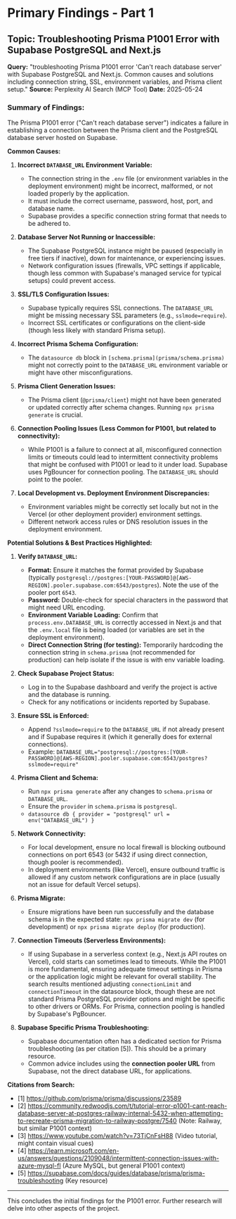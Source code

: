 # Primary Findings - Part 1

## Topic: Troubleshooting Prisma P1001 Error with Supabase PostgreSQL and Next.js

**Query:** "troubleshooting Prisma P1001 error 'Can't reach database server' with Supabase PostgreSQL and Next.js. Common causes and solutions including connection string, SSL, environment variables, and Prisma client setup."
**Source:** Perplexity AI Search (MCP Tool)
**Date:** 2025-05-24

### Summary of Findings:

The Prisma P1001 error ("Can't reach database server") indicates a failure in establishing a connection between the Prisma client and the PostgreSQL database server hosted on Supabase.

**Common Causes:**

1.  **Incorrect `DATABASE_URL` Environment Variable:**
    *   The connection string in the `.env` file (or environment variables in the deployment environment) might be incorrect, malformed, or not loaded properly by the application.
    *   It must include the correct username, password, host, port, and database name.
    *   Supabase provides a specific connection string format that needs to be adhered to.

2.  **Database Server Not Running or Inaccessible:**
    *   The Supabase PostgreSQL instance might be paused (especially in free tiers if inactive), down for maintenance, or experiencing issues.
    *   Network configuration issues (firewalls, VPC settings if applicable, though less common with Supabase's managed service for typical setups) could prevent access.

3.  **SSL/TLS Configuration Issues:**
    *   Supabase typically requires SSL connections. The `DATABASE_URL` might be missing necessary SSL parameters (e.g., `sslmode=require`).
    *   Incorrect SSL certificates or configurations on the client-side (though less likely with standard Prisma setup).

4.  **Incorrect Prisma Schema Configuration:**
    *   The `datasource db` block in `[schema.prisma](prisma/schema.prisma)` might not correctly point to the `DATABASE_URL` environment variable or might have other misconfigurations.

5.  **Prisma Client Generation Issues:**
    *   The Prisma client (`@prisma/client`) might not have been generated or updated correctly after schema changes. Running `npx prisma generate` is crucial.

6.  **Connection Pooling Issues (Less Common for P1001, but related to connectivity):**
    *   While P1001 is a failure to connect at all, misconfigured connection limits or timeouts could lead to intermittent connectivity problems that might be confused with P1001 or lead to it under load. Supabase uses PgBouncer for connection pooling. The `DATABASE_URL` should point to the pooler.

7.  **Local Development vs. Deployment Environment Discrepancies:**
    *   Environment variables might be correctly set locally but not in the Vercel (or other deployment provider) environment settings.
    *   Different network access rules or DNS resolution issues in the deployment environment.

**Potential Solutions & Best Practices Highlighted:**

1.  **Verify `DATABASE_URL`:**
    *   **Format:** Ensure it matches the format provided by Supabase (typically `postgresql://postgres:[YOUR-PASSWORD]@[AWS-REGION].pooler.supabase.com:6543/postgres`). Note the use of the pooler port `6543`.
    *   **Password:** Double-check for special characters in the password that might need URL encoding.
    *   **Environment Variable Loading:** Confirm that `process.env.DATABASE_URL` is correctly accessed in Next.js and that the `.env.local` file is being loaded (or variables are set in the deployment environment).
    *   **Direct Connection String (for testing):** Temporarily hardcoding the connection string in `schema.prisma` (not recommended for production) can help isolate if the issue is with env variable loading.

2.  **Check Supabase Project Status:**
    *   Log in to the Supabase dashboard and verify the project is active and the database is running.
    *   Check for any notifications or incidents reported by Supabase.

3.  **Ensure SSL is Enforced:**
    *   Append `?sslmode=require` to the `DATABASE_URL` if not already present and if Supabase requires it (which it generally does for external connections).
    *   Example: `DATABASE_URL="postgresql://postgres:[YOUR-PASSWORD]@[AWS-REGION].pooler.supabase.com:6543/postgres?sslmode=require"`

4.  **Prisma Client and Schema:**
    *   Run `npx prisma generate` after any changes to `schema.prisma` or `DATABASE_URL`.
    *   Ensure the `provider` in `schema.prisma` is `postgresql`.
    *   `datasource db { provider = "postgresql" url = env("DATABASE_URL") }`

5.  **Network Connectivity:**
    *   For local development, ensure no local firewall is blocking outbound connections on port 6543 (or 5432 if using direct connection, though pooler is recommended).
    *   In deployment environments (like Vercel), ensure outbound traffic is allowed if any custom network configurations are in place (usually not an issue for default Vercel setups).

6.  **Prisma Migrate:**
    *   Ensure migrations have been run successfully and the database schema is in the expected state: `npx prisma migrate dev` (for development) or `npx prisma migrate deploy` (for production).

7.  **Connection Timeouts (Serverless Environments):**
    *   If using Supabase in a serverless context (e.g., Next.js API routes on Vercel), cold starts can sometimes lead to timeouts. While the P1001 is more fundamental, ensuring adequate timeout settings in Prisma or the application logic might be relevant for overall stability. The search results mentioned adjusting `connectionLimit` and `connectionTimeout` in the datasource block, though these are not standard Prisma PostgreSQL provider options and might be specific to other drivers or ORMs. For Prisma, connection pooling is handled by Supabase's PgBouncer.

8.  **Supabase Specific Prisma Troubleshooting:**
    *   Supabase documentation often has a dedicated section for Prisma troubleshooting (as per citation [5]). This should be a primary resource.
    *   Common advice includes using the **connection pooler URL** from Supabase, not the direct database URL, for applications.

**Citations from Search:**
*   [1] https://github.com/prisma/prisma/discussions/23589
*   [2] https://community.redwoodjs.com/t/tutorial-error-p1001-cant-reach-database-server-at-postgres-railway-internal-5432-when-attempting-to-recreate-prisma-migration-to-railway-postgre/7540 (Note: Railway, but similar P1001 context)
*   [3] https://www.youtube.com/watch?v=73TjCnFsH88 (Video tutorial, might contain visual cues)
*   [4] https://learn.microsoft.com/en-us/answers/questions/2109048/intermittent-connection-issues-with-azure-mysql-fl (Azure MySQL, but general P1001 context)
*   [5] https://supabase.com/docs/guides/database/prisma/prisma-troubleshooting (Key resource)

---
This concludes the initial findings for the P1001 error. Further research will delve into other aspects of the project.